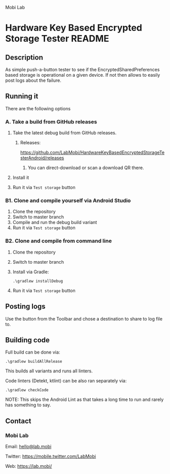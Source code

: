 Mobi Lab

# Hardware Key Based Encrypted Storage Tester README

## Description

As simple push-a-button tester to see if the EncryptedSharedPreferences based storage is operational on a given device. If not then allows to easily post logs about the failure.

## Running it

There are the following options

### A. Take a build from GitHub releases

1. Take the latest debug build from GitHub releases.

   1. Releases:

      https://github.com/LabMobi/HardwareKeyBasedEncryptedStorageTesterAndroid/releases

      1. You can direct-download or scan a download QR there.

2. Install it

3. Run it via `Test storage` button

### B1. Clone and compile yourself via Android Studio

1. Clone the repository
2. Switch to master branch
3. Compile and run the debug build variant
4. Run it via `Test storage` button

### B2. Clone and compile from command line

1. Clone the repository

2. Switch to master branch

3. Install via Gradle:

   ```
   .\gradlew installDebug
   ```

4. Run it via `Test storage` button



## Posting logs

Use the button from the Toolbar and chose a destination to share to log file to.



## Building code

Full build can be done via:

```
.\gradlew buildAllRelease
```

This builds all variants and runs all linters.

Code linters (Detekt, ktlint) can be also ran separately via:

```
.\gradlew checkCode
```

NOTE: This skips the Android Lint as that takes a long time to run and rarely has something to say.

## Contact

### Mobi Lab

Email: [hello@lab.mobi](mailto:hello@lab.mobi)

Twitter: https://mobile.twitter.com/LabMobi

Web: https://lab.mobi/

